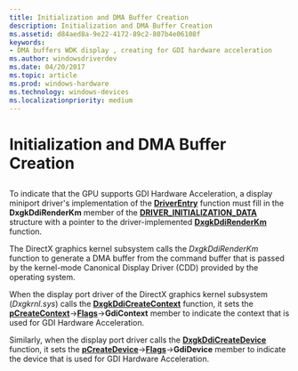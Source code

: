 ```yaml
---
title: Initialization and DMA Buffer Creation
description: Initialization and DMA Buffer Creation
ms.assetid: d84aed8a-9e22-4172-89c2-807b4e06108f
keywords:
- DMA buffers WDK display , creating for GDI hardware acceleration
ms.author: windowsdriverdev
ms.date: 04/20/2017
ms.topic: article
ms.prod: windows-hardware
ms.technology: windows-devices
ms.localizationpriority: medium
---
```


# Initialization and DMA Buffer Creation


## <span id="ddk_introduction_to_command_and_dma_buffers_gg"></span><span id="DDK_INTRODUCTION_TO_COMMAND_AND_DMA_BUFFERS_GG"></span>


To indicate that the GPU supports GDI Hardware Acceleration, a display miniport driver's implementation of the [**DriverEntry**](https://msdn.microsoft.com/library/windows/hardware/ff556157) function must fill in the **DxgkDdiRenderKm** member of the [**DRIVER\_INITIALIZATION\_DATA**](https://msdn.microsoft.com/library/windows/hardware/ff556169) structure with a pointer to the driver-implemented [**DxgkDdiRenderKm**](https://msdn.microsoft.com/library/windows/hardware/ff559800) function.

The DirectX graphics kernel subsystem calls the *DxgkDdiRenderKm* function to generate a DMA buffer from the command buffer that is passed by the kernel-mode Canonical Display Driver (CDD) provided by the operating system.

When the display port driver of the DirectX graphics kernel subsystem (*Dxgkrnl.sys*) calls the [**DxgkDdiCreateContext**](https://msdn.microsoft.com/library/windows/hardware/ff559612) function, it sets the [**pCreateContext**](https://msdn.microsoft.com/library/windows/hardware/ff557567)-&gt;[**Flags**](https://msdn.microsoft.com/library/windows/hardware/ff561037)-&gt;**GdiContext** member to indicate the context that is used for GDI Hardware Acceleration.

Similarly, when the display port driver calls the [**DxgkDdiCreateDevice**](https://msdn.microsoft.com/library/windows/hardware/ff559615) function, it sets the [**pCreateDevice**](https://msdn.microsoft.com/library/windows/hardware/ff557570)-&gt;[**Flags**](https://msdn.microsoft.com/library/windows/hardware/ff561039)-&gt;**GdiDevice** member to indicate the device that is used for GDI Hardware Acceleration.

 

 





